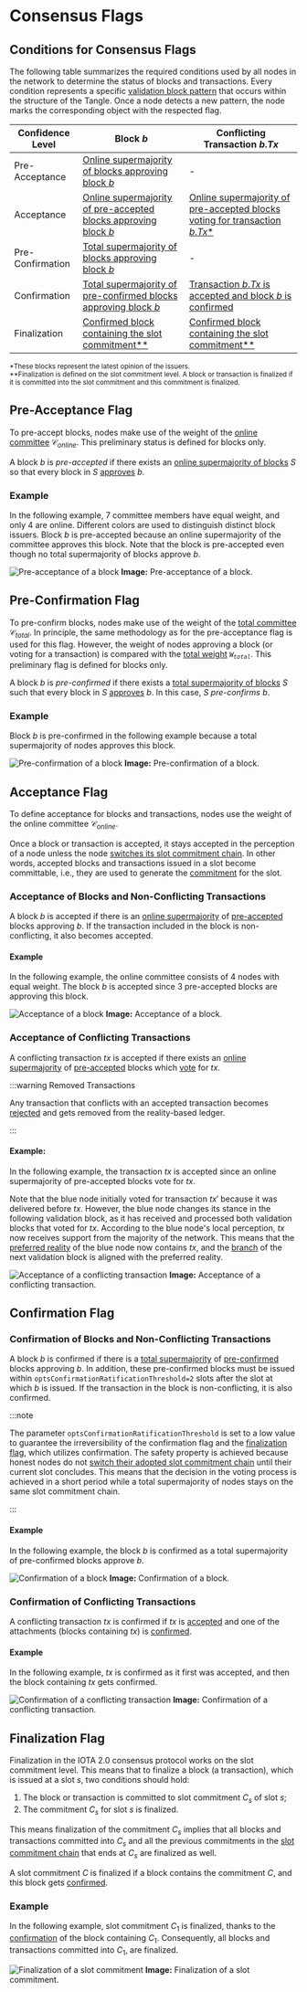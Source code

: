 # Consensus Flags

## Conditions for Consensus Flags

The following table summarizes the required conditions used by all nodes in the network to determine the status of blocks and transactions. Every condition represents a specific [validation block pattern](introduction.md#provide-consensus-flags) that occurs within the structure of the Tangle. Once a node detects a new pattern, the node marks the corresponding object with the respected flag.

| Confidence Level | Block $b$                                                                                                                   | Conflicting Transaction $b.Tx$                                                                                         |
| ---------------- | --------------------------------------------------------------------------------------------------------------------------- | ---------------------------------------------------------------------------------------------------------------------- |
| Pre-Acceptance   | [Online supermajority of blocks approving block $b$](#pre-acceptance-flag)                                                  | -                                                                                                                      |
| Acceptance       | [Online supermajority of pre-accepted blocks approving block $b$](#acceptance-of-blocks-and-non-conflicting-transactions)   | [Online supermajority of pre-accepted blocks voting for transaction $b.Tx$\*](#acceptance-of-conflicting-transactions) |
| Pre-Confirmation | [Total supermajority of blocks approving block $b$](#pre-confirmation-flag)                                                 | -                                                                                                                      |
| Confirmation     | [Total supermajority of pre-confirmed blocks approving block $b$](#confirmation-of-blocks-and-non-conflicting-transactions) | [Transaction $b.Tx$ is accepted and block $b$ is confirmed](#confirmation-of-conflicting-transactions)                 |
| Finalization     | [Confirmed block containing the slot commitment\*\*](#finalization-flag)                                                    | [Confirmed block containing the slot commitment\*\*](#finalization-flag)                                               |

<sup>\*These blocks represent the latest opinion of the issuers.</sup> <br/>
<sup>\*\*Finalization is defined on the slot commitment level. A block or transaction is finalized if it is committed into the slot commitment and this commitment is finalized.</sup>

## Pre-Acceptance Flag

To pre-accept blocks, nodes make use of the weight of the [online committee](preliminaries.md#epoch-committee) $\mathcal{C}_{online}$. This preliminary status is defined for blocks only.

A block $b$ is _pre-accepted_ if there exists an [online supermajority of blocks](preliminaries.md#total-and-online-supermajority) $S$ so that every block in $S$ [approves](preliminaries.md#about-blocks-and-the-tangle) $b$.

### Example

In the following example, $7$ committee members have equal weight, and only $4$ are online. Different colors are used to distinguish distinct block issuers. Block $b$ is pre-accepted because an online supermajority of the committee approves this block. Note that the block is pre-accepted even though no total supermajority of blocks approve $b$.

![Pre-acceptance of a block](/img/learn/protocols/iota2.0/core-concepts/consensus/pre-acceptance-of-a-block.png 'Pre-acceptance of a block.')
**Image:** Pre-acceptance of a block.

## Pre-Confirmation Flag

To pre-confirm blocks, nodes make use of the weight of the [total committee](preliminaries.md#epoch-committee) $\mathcal{C}_{total}$. In principle, the same methodology as for the pre-acceptance flag is used for this flag. However, the weight of nodes approving a block (or voting for a transaction) is compared with the [total weight](preliminaries.md#epoch-committee) <code>$W_{total}$</code>. This preliminary flag is defined for blocks only.

A block $b$ is _pre-confirmed_ if there exists a [total supermajority of blocks](preliminaries.md#total-and-online-supermajority) $S$ such that every block in $S$ [approves](preliminaries.md#about-blocks-and-the-tangle) $b$. In this case, $S$ _pre-confirms_ $b$.

### Example

Block $b$ is pre-confirmed in the following example because a total supermajority of nodes approves this block.

![Pre-confirmation of a block](/img/learn/protocols/iota2.0/core-concepts/consensus/pre-confirmation-of-a-block.png 'Pre-confirmation of a block.')
**Image:** Pre-confirmation of a block.

## Acceptance Flag

To define acceptance for blocks and transactions, nodes use the weight of the online committee $\mathcal{C}_{online}$.

Once a block or transaction is accepted, it stays accepted in the perception of a node unless the node [switches its slot commitment chain](chain-switching-rule.md). In other words, accepted blocks and transactions issued in a slot become committable, i.e., they are used to generate the [commitment](preliminaries.md#slot-commitment-chain) for the slot.

### Acceptance of Blocks and Non-Conflicting Transactions

A block $b$ is accepted if there is an [online supermajority](preliminaries.md#total-and-online-supermajority) of [pre-accepted](#pre-acceptance-flag) blocks approving $b$. If the transaction included in the block is non-conflicting, it also becomes accepted.

#### Example

In the following example, the online committee consists of $4$ nodes with equal weight. The block $b$ is accepted since $3$ pre-accepted blocks are approving this block.

![Acceptance of a block](/img/learn/protocols/iota2.0/core-concepts/consensus/acceptance-of-a-block.png 'Acceptance of a block.')
**Image:** Acceptance of a block.

### Acceptance of Conflicting Transactions

A conflicting transaction $tx$ is accepted if there exists an [online supermajority](preliminaries.md#total-and-online-supermajority) of [pre-accepted](#pre-acceptance-flag) blocks which [vote](preliminaries.md#reality-based-utxo-ledger) for $tx$.

:::warning Removed Transactions

Any transaction that conflicts with an accepted transaction becomes [rejected](preliminaries.md#reality-based-utxo-ledger) and gets removed from the reality-based ledger.

:::

#### Example:

In the following example, the transaction $tx$ is accepted since an online supermajority of pre-accepted blocks vote for $tx$.

Note that the blue node initially voted for transaction $tx'$ because it was delivered before $tx$. However, the blue node changes its stance in the following validation block, as it has received and processed both validation blocks that voted for $tx$. According to the blue node's local perception, $tx$ now receives support from the majority of the network. This means that the [preferred reality](relevant-algorithms.md#algorithm-to-compute-the-preferred-reality) of the blue node now contains $tx$, and the [branch](preliminaries.md#reality-based-utxo-ledger) of the next validation block is aligned with the preferred reality.

![Acceptance of a conflicting transaction](/img/learn/protocols/iota2.0/core-concepts/consensus/acceptance-of-conflicting-transactions.png 'Acceptance of a conflicting transaction.')
**Image:** Acceptance of a conflicting transaction.

## Confirmation Flag

### Confirmation of Blocks and Non-Conflicting Transactions

A block $b$ is confirmed if there is a [total supermajority](preliminaries.md#total-and-online-supermajority) of [pre-confirmed](#pre-confirmation-flag) blocks approving $b$. In addition, these pre-confirmed blocks must be issued within `optsConfirmationRatificationThreshold=2` slots after the slot at which $b$ is issued. If the transaction in the block is non-conflicting, it is also confirmed.

:::note

The parameter `optsConfirmationRatificationThreshold` is set to a low value to guarantee the irreversibility of the confirmation flag and the [finalization flag](#finalization-flag), which utilizes confirmation. The safety property is achieved because honest nodes do not [switch their adopted slot commitment chain](chain-switching-rule.md) until their current slot concludes. This means that the decision in the voting process is achieved in a short period while a total supermajority of nodes stays on the same slot commitment chain.

:::

#### Example

In the following example, the block $b$ is confirmed as a total supermajority of pre-confirmed blocks approve $b$.

![Confirmation of a block](/img/learn/protocols/iota2.0/core-concepts/consensus/confirmation-of-a-block.png 'Confirmation of a block.')
**Image:** Confirmation of a block.

### Confirmation of Conflicting Transactions

A conflicting transaction $tx$ is confirmed if $tx$ is [accepted](#acceptance-of-conflicting-transactions) and one of the attachments (blocks containing $tx$) is [confirmed](#confirmation-of-blocks-and-non-conflicting-transactions).

#### Example

In the following example, $tx$ is confirmed as it first was accepted, and then the block containing $tx$ gets confirmed.

![Confirmation of a conflicting transaction](/img/learn/protocols/iota2.0/core-concepts/consensus/confirmation-of-conflicting-transactions.png 'Confirmation of a conflicting transaction.')
**Image:** Confirmation of a conflicting transaction.

## Finalization Flag

Finalization in the IOTA 2.0 consensus protocol works on the slot commitment level. This means that to finalize a block (a transaction), which is issued at a slot $s$, two conditions should hold:

1. The block or transaction is committed to slot commitment $C_s$ of slot $s$;
2. The commitment $C_s$ for slot $s$ is finalized.

This means finalization of the commitment $C_s$ implies that all blocks and transactions committed into $C_s$ and all the previous commitments in the [slot commitment chain](introduction.md#slot-commitment-chains) that ends at $C_s$ are finalized as well.

A slot commitment $C$ is finalized if a block contains the commitment $C$, and this block gets [confirmed](#confirmation-of-blocks-and-non-conflicting-transactions).

### Example

In the following example, slot commitment $C_1$ is finalized, thanks to the [confirmation](#confirmation-flag) of the block containing $C_1$. Consequently, all blocks and transactions committed into $C_1$, are finalized.

![Finalization of a slot commitment](/img/learn/protocols/iota2.0/core-concepts/consensus/finalitzation-of-a-slot-commitment.png 'Finalization of a slot commitment.')
**Image:** Finalization of a slot commitment.
